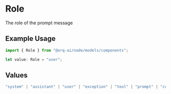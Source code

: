 # Role

The role of the prompt message

## Example Usage

```typescript
import { Role } from "@orq-ai/node/models/components";

let value: Role = "user";
```

## Values

```typescript
"system" | "assistant" | "user" | "exception" | "tool" | "prompt" | "correction" | "expected_output"
```